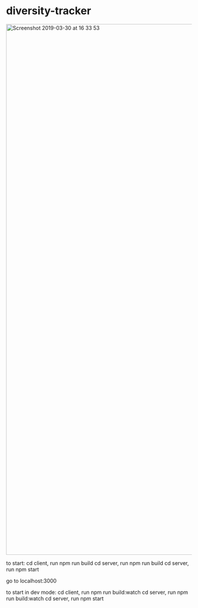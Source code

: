 # diversity-tracker

<img width="1440" alt="Screenshot 2019-03-30 at 16 33 53" src="https://user-images.githubusercontent.com/32163243/55278897-38d87900-530a-11e9-93d1-0c326936d0d1.png">



to start:
cd client, run npm run build
cd server, run npm run build
cd server, run npm start

go to localhost:3000

to start in dev mode: 
cd client, run npm run build:watch
cd server, run npm run build:watch
cd server, run npm start






